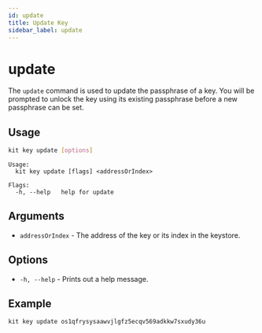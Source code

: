 ```yaml
---
id: update
title: Update Key
sidebar_label: update
---
```


# update

The `update` command is used to update the passphrase of a key. You will be prompted to unlock the key using its existing passphrase before a new passphrase can be set.

## Usage

```bash
kit key update [options]
```

```text
Usage:
  kit key update [flags] <addressOrIndex>

Flags:
  -h, --help   help for update
```

## Arguments

* `addressOrIndex` - The address of the key or its index in the keystore.

## Options

* `-h, --help` - Prints out a help message.

## Example

```bash
kit key update os1qfrysysaawvjlgfz5ecqv569adkkw7sxudy36u
```

